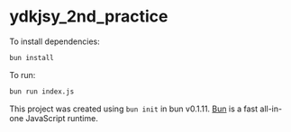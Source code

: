 # ydkjsy_2nd_practice

To install dependencies:

```bash
bun install
```

To run:

```bash
bun run index.js
```

This project was created using `bun init` in bun v0.1.11. [Bun](https://bun.sh) is a fast all-in-one JavaScript runtime.
